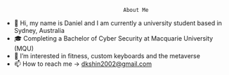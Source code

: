                                           About Me 

- 👋 Hi, my name is Daniel and I am currently a university student based in Sydney, Australia
- 🎓 Completing a Bachelor of Cyber Security at Macquarie University (MQU)
- 👀 I’m interested in fitness, custom keyboards and the metaverse
- 📫 How to reach me -> dkshin2002@gmail.com

<!---
daniel-dk-shin/daniel-dk-shin is a ✨ special ✨ repository because its `README.md` (this file) appears on your GitHub profile.
You can click the Preview link to take a look at your changes.
--->
